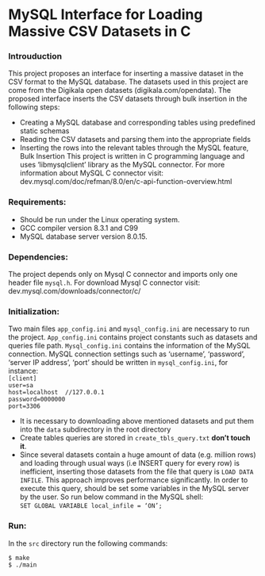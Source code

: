 # MySQL Interface for Loading Massive CSV Datasets in C
### Introuduction

This project proposes an interface for inserting a massive dataset in the CSV format to the MySQL database.
The datasets used in this project are come from the Digikala open datasets (digikala.com/opendata).
The proposed interface inserts the CSV datasets through bulk insertion in the following steps:
- Creating a MySQL database and corresponding tables using predefined static schemas
- Reading the CSV datasets and parsing them into the appropriate fields
- Inserting the rows into the relevant tables through the MySQL feature, Bulk Insertion
This project is written in C programming language and uses ‘libmysqlclient’ library as the MySQL
connector. For more information about MySQL C connector visit:
dev.mysql.com/doc/refman/8.0/en/c-api-function-overview.html
### Requirements:
- Should be run under the Linux operating system.
- GCC compiler version 8.3.1 and C99
- MySQL database server version 8.0.15.
### Dependencies:
The project depends only on Mysql C connector and imports only one header file `mysql.h`.
For download Mysql C connector visit: dev.mysql.com/downloads/connector/c/
### Initialization:
Two main files `app_config.ini` and `mysql_config.ini` are necessary to run the project.
`App_config.ini` contains project constants such as datasets and queries file path.
`Mysql_config.ini` contains the information of the MySQL connection.
MySQL connection settings such as ‘username’, ‘password’, ‘server IP address’, ‘port’
should be written in `mysql_config.ini`, for instance:  
`[client]`  
`user=sa`  
`host=localhost  //127.0.0.1`  
`password=0000000`  
`port=3306`  
- It is necessary to downloading above mentioned datasets and put them into the `data` subdirectory in the root directory
- Create tables queries are stored in `create_tbls_query.txt` **don’t touch it**.
- Since several datasets contain a huge amount of data (e.g. million rows) and loading through
usual ways (i.e INSERT query for every row) is inefficient, inserting those datasets from the file
that query is `LOAD DATA INFILE`. This approach improves performance significantly. In order
to execute this query, should be set some variables in the MySQL server by the user. So run
below command in the MySQL shell:  
`SET GLOBAL VARIABLE local_infile = ‘ON’;`
### Run:
In the `src` directory run the following commands:

`$ make`  
`$ ./main`  
